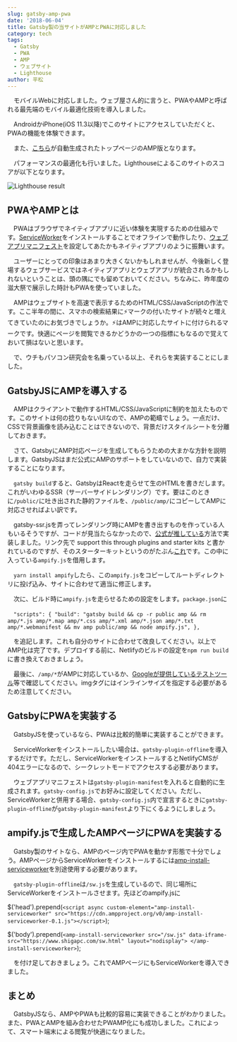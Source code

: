 ```yaml
---
slug: gatsby-amp-pwa
date: '2018-06-04'
title: Gatsby製の当サイトがAMPとPWAに対応しました
category: tech
tags:
  - Gatsby
  - PWA
  - AMP
  - ウェブサイト
  - Lighthouse
author: 平松
---
```

　モバイルWebに対応しました。ウェブ屋さん的に言うと、PWAやAMPと呼ばれる最先端のモバイル最適化技術を導入しました。

　AndroidかiPhone(iOS 11.3以降)でこのサイトにアクセスしていただくと、PWAの機能を体験できます。

　また、[こちら](https://www.shigapc.com/amp/)が自動生成されたトップページのAMP版となります。

　パフォーマンスの最適化も行いました。Lighthouseによるこのサイトのスコアが以下となります。

![Lighthouse result](/assets/lighthouse.png)

## PWAやAMPとは

　PWAはブラウザでネイティブアプリに近い体験を実現するための仕組みです。[ServiceWorker](https://developers.google.com/web/fundamentals/primers/service-workers/?hl=ja)をインストールすることでオフラインで動作したり、[ウェブアプリマニフェスト](https://developers.google.com/web/fundamentals/web-app-manifest/?hl=ja)を設定してあたかもネイティブアプリのように振舞います。

　ユーザーにとっての印象はあまり大きくないかもしれませんが、今後新しく登場するウェブサービスではネイティブアプリとウェブアプリが統合されるかもしれないということは、頭の隅にでも留めておいてください。ちなみに、昨年度の滋大祭で展示した時計もPWAを使っていました。

　AMPはウェブサイトを高速で表示するためのHTML/CSS/JavaScriptの作法です。ここ半年の間に、スマホの検索結果に⚡マークの付いたサイトが続々と増えてきていたのにお気づきでしょうか。⚡はAMPに対応したサイトに付けられるマークです。快適にページを閲覧できるかどうかの一つの指標にもなるので覚えておいて損はないと思います。

　で、ウチもパソコン研究会を名乗っている以上、それらを実装することにしました。

## GatsbyJSにAMPを導入する

　AMPはクライアントで動作するHTML/CSS/JavaScriptに制約を加えたものです。このサイトは何の捻りもないUIなので、AMPの範疇でしょう。一点だけ、CSSで背景画像を読み込むことはできないので、背景だけスタイルシートを分離しておきます。

　さて、GatsbyにAMP対応ページを生成してもらうための大まかな方針を説明します。GatsbyJSはまだ公式にAMPのサポートをしていないので、自力で実装することになります。

　`gatsby build`すると、GatsbyはReactを走らせて生のHTMLを書きだします。これがいわゆるSSR（サーバーサイドレンダリング）です。要はこのときに`/public/`に吐き出された静的ファイルを、`/public/amp/`にコピーしてAMPに対応させればよい訳です。

　gatsby-ssr.jsを弄ってレンダリング時にAMPを書き出すものを作っている人もいるそうですが、コードが見当たらなかったので、[公式が推している](https://www.gatsbyjs.org/features/#amp-support)方法で実装しました。リンク先で support this through plugins and starter kits と書かれているのですが、そのスターターキットというのがたぶん[これ](https://github.com/chiedo/gatsby-amp-starter-blog)です。この中に入っている`ampify.js`を借用します。

　`yarn install ampify`したら、この`ampify.js`をコピーしてルートディレクトリに投げ込み、サイトに合わせて適当に修正します。

　次に、ビルド時に`ampify.js`を走らせるための設定をします。`package.json`に

　`"scripts": {
    "build": "gatsby build && cp -r public amp && rm amp/*.js amp/*.map amp/*.css amp/*.xml amp/*.json amp/*.txt amp/*.webmanifest && mv amp public/amp && node ampify.js",
  },`

　を追記します。これも自分のサイトに合わせて改良してください。以上でAMP化は完了です。デプロイする前に、Netlifyのビルドの設定を`npm run build`に書き換えておきましょう。

　最後に、`/amp/*`がAMPに対応しているか、[Googleが提供しているテストツール](https://search.google.com/test/amp)等で確認してください。imgタグにはインラインサイズを指定する必要があるため注意してください。

## GatsbyにPWAを実装する

　GatsbyJSを使っているなら、PWAは比較的簡単に実装することができます。

　ServiceWorkerをインストールしたい場合は、`gatsby-plugin-offline`を導入するだけです。ただし、ServiceWorkerをインストールするとNetlifyCMSが404エラーになるので、シークレットモードでアクセスする必要があります。

　ウェブアプリマニフェストは`gatsby-plugin-manifest`を入れると自動的に生成されます。`gatsby-config.js`でお好みに設定してください。ただし、ServiceWorkerと併用する場合、`gatsby-config.js`内で宣言するときに`gatsby-plugin-offline`が`gatsby-plugin-manifest`より下にくるようにしましょう。

## ampify.jsで生成したAMPページにPWAを実装する

　Gatsby製のサイトなら、AMPのページ内でPWAを動かす形態で十分でしょう。AMPページからServiceWorkerをインストールするには[amp-install-serviceworker](amp-install-serviceworker)を別途使用する必要があります。

　`gatsby-plugin-offline`は`/sw.js`を生成しているので、同じ場所にServiceWorkerをインストールさせます。先ほどのampify.jsに

$('head').prepend(`<script async custom-element="amp-install-serviceworker"
  src="https://cdn.ampproject.org/v0/amp-install-serviceworker-0.1.js"></script>`);

$('body').prepend(`<amp-install-serviceworker
      src="/sw.js" data-iframe-src="https://www.shigapc.com/sw.html"
      layout="nodisplay">
</amp-install-serviceworker>`);

　を付け足しておきましょう。これでAMPページにもServiceWorkerを導入できました。

## まとめ

　GatsbyJSなら、AMPやPWAも比較的容易に実装できることがわかりました。また、PWAとAMPを組み合わせたPWAMP化にも成功しました。これによって、スマート端末による閲覧が快適になりました。
